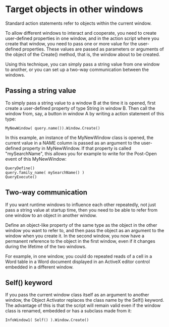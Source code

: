 # Target objects in other windows

Standard action statements refer to objects within the current window.

To allow different windows to interact and cooperate, you need to create user-defined properties in one window, and in the action script where you create that window, you need to pass one or more value for the user-defined properties. These values are passed as parameters or arguments of the object of the Create() method, that is, the window about to be created.

Using this technique, you can simply pass a string value from one window to another, or you can set up a two-way communication between the windows.

## Passing a string value

To simply pass a string value to a window B at the time it is opened, first create a user-defined property of type String in window B. Then call the window from, say, a button in window A by writing a action statement of this type:

```
MyNewWindow( query.name()).Window.Create()
```

In this example, an instance of the MyNewWindow class is opened, the current value in a NAME column is passed as an argument to the user-defined property in MyNewWindow. If that property is called "mySearchName", this allows you for example to write for the Post-Open event of this MyNewWindow:

```
QueryDefine()
query.family_name( mySearchName() )
QueryExecute()

```

## Two-way communication

If you want runtime windows to influence each other repeatedly, not just pass a string value at startup time, then you need to be able to refer from one window to an object in another window.

Define an object-like property of the same type as the object in the other window you want to refer to, and then pass the object as an argument to the window when you create it. In the second window, you now have a permanent reference to the object in the first window, even if it changes during the lifetime of the two windows.

For example, in one window, you could do repeated reads of a cell in a Word table in a Word document displayed in an ActiveX editor control embedded in a different window.

## Self() keyword

If you pass the current window class itself as an argument to another window, the Object Activator replaces the class name by the Self() keyword. The advantage of this is that the script will remain valid even if the window class is renamed, embedded or has a subclass made from it:

```
InfoWindow1( Self() ).Window.Create()
```